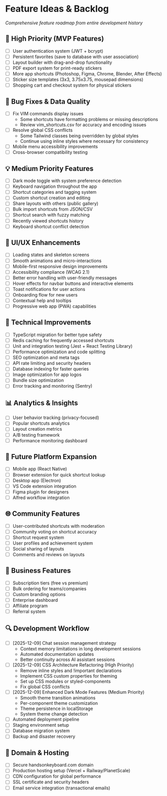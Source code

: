 # Feature Ideas & Backlog

*Comprehensive feature roadmap from entire development history*

## 🚀 High Priority (MVP Features)
- [ ] User authentication system (JWT + bcrypt)
- [ ] Persistent favorites (save to database with user association)
- [ ] Layout builder with drag-and-drop functionality
- [ ] PDF export system for print-ready stickers
- [ ] More app shortcuts (Photoshop, Figma, Chrome, Blender, After Effects)
- [ ] Sticker size templates (3x3, 3.75x3.75, mousepad dimensions)
- [ ] Shopping cart and checkout system for physical stickers

## 🐛 Bug Fixes & Data Quality
- [ ] Fix VIM commands display issues
  - Some shortcuts have formatting problems or missing descriptions
  - Review vim_shortcuts.csv for accuracy and encoding issues
- [ ] Resolve global CSS conflicts
  - Some Tailwind classes being overridden by global styles
  - Continue using inline styles where necessary for consistency
- [ ] Mobile menu accessibility improvements
- [ ] Cross-browser compatibility testing

## 💡 Medium Priority Features
- [ ] Dark mode toggle with system preference detection
- [ ] Keyboard navigation throughout the app
- [ ] Shortcut categories and tagging system
- [ ] Custom shortcut creation and editing
- [ ] Share layouts with others (public gallery)
- [ ] Bulk import shortcuts from JSON/CSV
- [ ] Shortcut search with fuzzy matching
- [ ] Recently viewed shortcuts history
- [ ] Keyboard shortcut conflict detection

## 🎨 UI/UX Enhancements
- [ ] Loading states and skeleton screens
- [ ] Smooth animations and micro-interactions
- [ ] Mobile-first responsive design improvements
- [ ] Accessibility compliance (WCAG 2.1)
- [ ] Better error handling with user-friendly messages
- [ ] Hover effects for navbar buttons and interactive elements
- [ ] Toast notifications for user actions
- [ ] Onboarding flow for new users
- [ ] Contextual help and tooltips
- [ ] Progressive web app (PWA) capabilities

## 🔧 Technical Improvements
- [ ] TypeScript migration for better type safety
- [ ] Redis caching for frequently accessed shortcuts
- [ ] Unit and integration testing (Jest + React Testing Library)
- [ ] Performance optimization and code splitting
- [ ] SEO optimization and meta tags
- [ ] API rate limiting and security headers
- [ ] Database indexing for faster queries
- [ ] Image optimization for app logos
- [ ] Bundle size optimization
- [ ] Error tracking and monitoring (Sentry)

## 📊 Analytics & Insights
- [ ] User behavior tracking (privacy-focused)
- [ ] Popular shortcuts analytics
- [ ] Layout creation metrics
- [ ] A/B testing framework
- [ ] Performance monitoring dashboard

## 📱 Future Platform Expansion
- [ ] Mobile app (React Native)
- [ ] Browser extension for quick shortcut lookup
- [ ] Desktop app (Electron)
- [ ] VS Code extension integration
- [ ] Figma plugin for designers
- [ ] Alfred workflow integration

## 🌐 Community Features
- [ ] User-contributed shortcuts with moderation
- [ ] Community voting on shortcut accuracy
- [ ] Shortcut request system
- [ ] User profiles and achievement system
- [ ] Social sharing of layouts
- [ ] Comments and reviews on layouts

## 💼 Business Features
- [ ] Subscription tiers (free vs premium)
- [ ] Bulk ordering for teams/companies
- [ ] Custom branding options
- [ ] Enterprise dashboard
- [ ] Affiliate program
- [ ] Referral system

## 🔍 Development Workflow
- [ ] [2025-12-09] Chat session management strategy
  - Context memory limitations in long development sessions
  - Automated documentation updates
  - Better continuity across AI assistant sessions
- [ ] [2025-12-09] CSS Architecture Refactoring (High Priority)
  - Remove inline styles and !important declarations
  - Implement CSS custom properties for theming
  - Set up CSS modules or styled-components
  - Fix global CSS conflicts
- [ ] [2025-12-09] Enhanced Dark Mode Features (Medium Priority)
  - Smooth theme transition animations
  - Per-component theme customization
  - Theme persistence in localStorage
  - System theme change detection
- [ ] Automated deployment pipeline
- [ ] Staging environment setup
- [ ] Database migration system
- [ ] Backup and disaster recovery

## 🎯 Domain & Hosting
- [ ] Secure handsonkeyboard.com domain
- [ ] Production hosting setup (Vercel + Railway/PlanetScale)
- [ ] CDN configuration for global performance
- [ ] SSL certificate and security headers
- [ ] Email service integration (transactional emails)